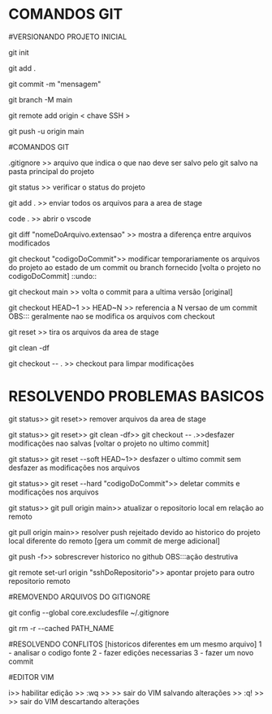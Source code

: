 # COMANDOS GIT

#VERSIONANDO PROJETO INICIAL

git init 

git add .

git commit -m "mensagem"

git branch -M main

git remote add origin < chave SSH >

git push -u origin main 

#COMANDOS GIT

.gitignore >> arquivo que indica o que nao deve ser salvo pelo git salvo na pasta principal do projeto   

git status >> verificar o status do projeto

git add . >> enviar todos os arquivos para a area de stage

code . >> abrir o vscode

git diff "nomeDoArquivo.extensao" >> mostra a diferença entre arquivos modificados

git checkout "codigoDoCommit">> modificar temporariamente os arquivos do projeto ao estado de um commit ou branch fornecido [volta o projeto no codigoDoCommit] ::undo::

git checkout main >> volta o commit para a ultima versão [original]

git checkout HEAD~1 >> HEAD~N >> referencia a N versao de um commit 				OBS::: geralmente nao se modifica os arquivos com checkout

git reset >> tira os arquivos da area de stage

git clean -df

git checkout -- . >> checkout para limpar modificações

# RESOLVENDO PROBLEMAS BASICOS

git status>> git reset>> remover arquivos da area de stage

git status>> git reset>> git clean -df>> git checkout -- .>>desfazer modificações nao salvas [voltar o projeto no ultimo commit]

git status>> git reset --soft HEAD~1>> desfazer o ultimo commit sem desfazer as modificações nos arquivos

git status>> git reset --hard "codigoDoCommit">> deletar commits e modificações nos arquivos 

git status>> git pull origin main>> atualizar o repositorio local em relação ao remoto

git pull origin main>> resolver push rejeitado devido ao historico do projeto local diferente do remoto [gera um commit de merge adicional]

git push -f>> sobrescrever historico no github		OBS:::ação destrutiva

git remote set-url origin "sshDoRepositorio">> apontar projeto para outro repositorio remoto

#REMOVENDO ARQUIVOS DO GITIGNORE

git config --global core.excludesfile ~/.gitignore

git rm -r --cached PATH_NAME

#RESOLVENDO CONFLITOS [historicos diferentes em um mesmo arquivo]
1 - analisar o codigo fonte
2 - fazer edições necessarias
3 - fazer um novo commit


#EDITOR VIM 

i>> habilitar edição
<esc> >> :wq >> <enter> >> sair do VIM salvando alterações
<esc> >> :q! >> <enter> >> sair do VIM descartando alterações

